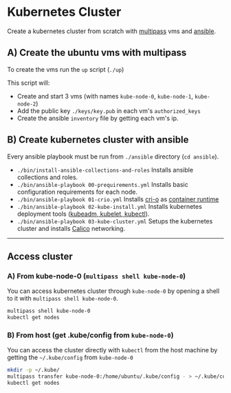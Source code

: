# Kubernetes Cluster
Create a kubernetes cluster from scratch with [multipass](https://multipass.run/install) vms and [ansible](https://docs.ansible.com/ansible/latest/installation_guide/intro_installation.html).


## A) Create the ubuntu vms with multipass

To create the vms run the `up` script (`./up`)

This script will:
* Create and start 3 vms (with names `kube-node-0`, `kube-node-1`, `kube-node-2`)
* Add the public key `./keys/key.pub` in each vm's `authorized_keys`
* Create the ansible `inventory` file by getting each vm's ip.


## B) Create kubernetes cluster with ansible

Every ansible playbook must be run from `./ansible` directory (`cd ansible`).

* `./bin/install-ansible-collections-and-roles` Installs ansible collections and roles.
* `./bin/ansible-playbook 00-prequirements.yml` Installs basic configuration requirements for each node.
* `./bin/ansible-playbook 01-crio.yml` Installs [cri-o](https://cri-o.io/) as [container runtime](https://kubernetes.io/docs/setup/production-environment/container-runtimes/)
* `./bin/ansible-playbook 02-kube-install.yml` Installs kubernetes deployment tools ([kubeadm, kubelet, kubectl](https://kubernetes.io/docs/setup/production-environment/tools/kubeadm/install-kubeadm/#installing-kubeadm-kubelet-and-kubectl)).
* `./bin/ansible-playbook 03-kube-cluster.yml` Setups the kubernetes cluster and installs [Calico](https://projectcalico.docs.tigera.io/about/about-calico) networking.


_______________________

## Access cluster

### A) From kube-node-0 (`multipass shell kube-node-0`)
You can access kubernetes cluster through `kube-node-0` by opening a shell to it with `multipass shell kube-node-0`.
```bash
multipass shell kube-node-0
kubectl get nodes
```

### B) From host (get .kube/config from `kube-node-0`)
You can access the cluster directly with `kubectl` from the host machine by getting the `~/.kube/config` from `kube-node-0`
```bash
mkdir -p ~/.kube/
multipass transfer kube-node-0:/home/ubuntu/.kube/config - > ~/.kube/config
kubectl get nodes
```
